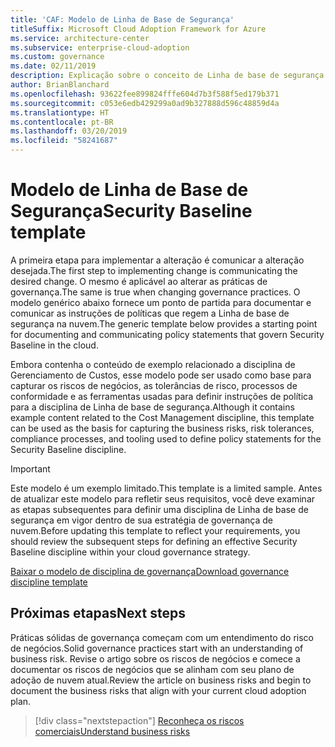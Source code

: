 ```yaml
---
title: 'CAF: Modelo de Linha de Base de Segurança'
titleSuffix: Microsoft Cloud Adoption Framework for Azure
ms.service: architecture-center
ms.subservice: enterprise-cloud-adoption
ms.custom: governance
ms.date: 02/11/2019
description: Explicação sobre o conceito de Linha de base de segurança em relação a governança de nuvem
author: BrianBlanchard
ms.openlocfilehash: 93622fee899824fffe604d7b3f588f5ed179b371
ms.sourcegitcommit: c053e6edb429299a0ad9b327888d596c48859d4a
ms.translationtype: HT
ms.contentlocale: pt-BR
ms.lasthandoff: 03/20/2019
ms.locfileid: "58241687"
---
```

# <a name="security-baseline-template"></a><span data-ttu-id="55031-103">Modelo de Linha de Base de Segurança</span><span class="sxs-lookup"><span data-stu-id="55031-103">Security Baseline template</span></span>

<span data-ttu-id="55031-104">A primeira etapa para implementar a alteração é comunicar a alteração desejada.</span><span class="sxs-lookup"><span data-stu-id="55031-104">The first step to implementing change is communicating the desired change.</span></span> <span data-ttu-id="55031-105">O mesmo é aplicável ao alterar as práticas de governança.</span><span class="sxs-lookup"><span data-stu-id="55031-105">The same is true when changing governance practices.</span></span> <span data-ttu-id="55031-106">O modelo genérico abaixo fornece um ponto de partida para documentar e comunicar as instruções de políticas que regem a Linha de base de segurança na nuvem.</span><span class="sxs-lookup"><span data-stu-id="55031-106">The generic template below provides a starting point for documenting and communicating policy statements that govern Security Baseline in the cloud.</span></span>

<span data-ttu-id="55031-107">Embora contenha o conteúdo de exemplo relacionado a disciplina de Gerenciamento de Custos, esse modelo pode ser usado como base para capturar os riscos de negócios, as tolerâncias de risco, processos de conformidade e as ferramentas usadas para definir instruções de política para a disciplina de Linha de base de segurança.</span><span class="sxs-lookup"><span data-stu-id="55031-107">Although it contains example content related to the Cost Management discipline, this template can be used as the basis for capturing the business risks, risk tolerances, compliance processes, and tooling used to define policy statements for the Security Baseline discipline.</span></span>

> [!IMPORTANT]
> <span data-ttu-id="55031-108">Este modelo é um exemplo limitado.</span><span class="sxs-lookup"><span data-stu-id="55031-108">This template is a limited sample.</span></span> <span data-ttu-id="55031-109">Antes de atualizar este modelo para refletir seus requisitos, você deve examinar as etapas subsequentes para definir uma disciplina de Linha de base de segurança em vigor dentro de sua estratégia de governança de nuvem.</span><span class="sxs-lookup"><span data-stu-id="55031-109">Before updating this template to reflect your requirements, you should review the subsequent steps for defining an effective Security Baseline discipline within your cloud governance strategy.</span></span>

<!-- markdownlint-disable MD033 -->

 <span data-ttu-id="55031-110"><a href="https://archcenter.blob.core.windows.net/cdn/fusion/governance/Governance Discipline Template.docx">Baixar o modelo de disciplina de governança</a></span><span class="sxs-lookup"><span data-stu-id="55031-110"><a href="https://archcenter.blob.core.windows.net/cdn/fusion/governance/Governance Discipline Template.docx">Download governance discipline template</a></span></span>

<!-- markdownlint-enable MD033 -->

## <a name="next-steps"></a><span data-ttu-id="55031-111">Próximas etapas</span><span class="sxs-lookup"><span data-stu-id="55031-111">Next steps</span></span>

<span data-ttu-id="55031-112">Práticas sólidas de governança começam com um entendimento do risco de negócios.</span><span class="sxs-lookup"><span data-stu-id="55031-112">Solid governance practices start with an understanding of business risk.</span></span> <span data-ttu-id="55031-113">Revise o artigo sobre os riscos de negócios e comece a documentar os riscos de negócios que se alinham com seu plano de adoção de nuvem atual.</span><span class="sxs-lookup"><span data-stu-id="55031-113">Review the article on business risks and begin to document the business risks that align with your current cloud adoption plan.</span></span>

> [!div class="nextstepaction"]
> [<span data-ttu-id="55031-114">Reconheça os riscos comerciais</span><span class="sxs-lookup"><span data-stu-id="55031-114">Understand business risks</span></span>](./business-risks.md)
